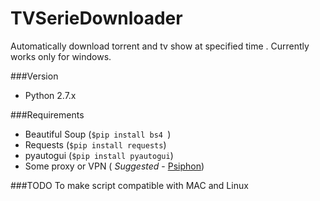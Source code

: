 # TVSerieDownloader
Automatically download torrent and tv show at specified time .
Currently works only for windows.



###Version
 - Python 2.7.x
 
###Requirements
 - Beautiful Soup (```$pip install bs4 ```)
 - Requests (```$pip install requests```)
 - pyautogui (```$pip install pyautogui```)
 - Some proxy or VPN ( *Suggested* - [Psiphon](https://psiphon3.com/en/index.html))


###TODO
To make script compatible with MAC and Linux
